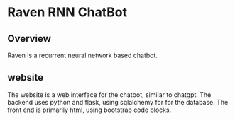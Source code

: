# Raven RNN ChatBot

## Overview

Raven is a recurrent neural network based chatbot. 

## website

The website is a web interface for the chatbot, similar to chatgpt. The backend uses python and flask, using sqlalchemy for for the database. The front end is primarily html, using bootstrap code blocks.